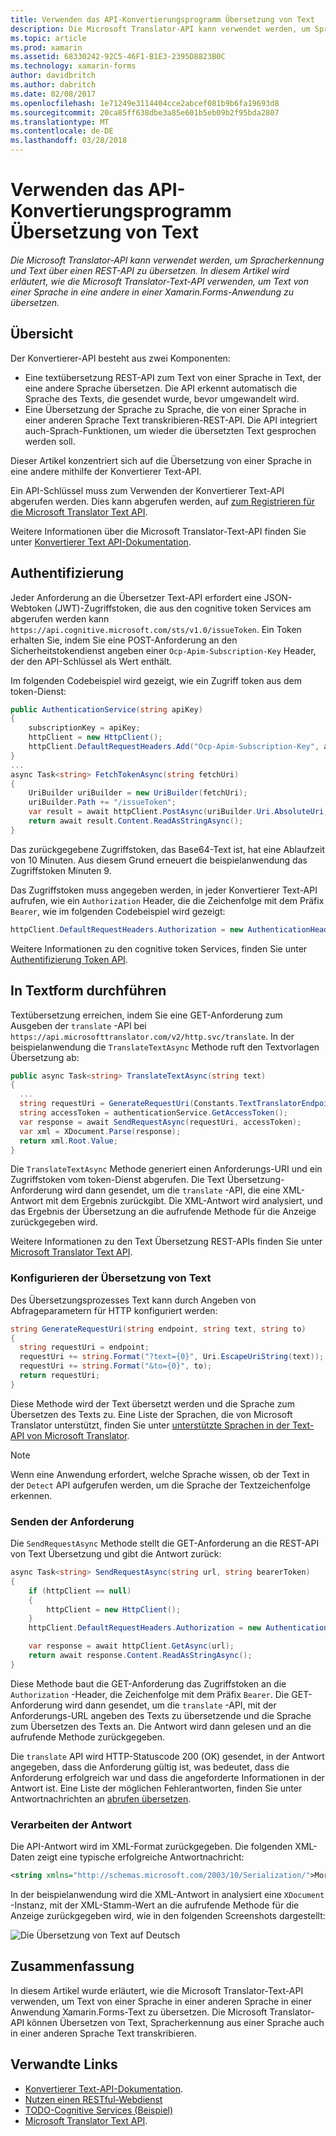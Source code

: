 ```yaml
---
title: Verwenden das API-Konvertierungsprogramm Übersetzung von Text
description: Die Microsoft Translator-API kann verwendet werden, um Spracherkennung und Text über einen REST-API zu übersetzen. In diesem Artikel wird erläutert, wie die Microsoft Translator-Text-API verwenden, um Text von einer Sprache in eine andere in einer Xamarin.Forms-Anwendung zu übersetzen.
ms.topic: article
ms.prod: xamarin
ms.assetid: 68330242-92C5-46F1-B1E3-2395D8823B0C
ms.technology: xamarin-forms
author: davidbritch
ms.author: dabritch
ms.date: 02/08/2017
ms.openlocfilehash: 1e71249e3114404cce2abcef081b9b6fa19693d8
ms.sourcegitcommit: 20ca85ff638dbe3a85e601b5eb09b2f95bda2807
ms.translationtype: MT
ms.contentlocale: de-DE
ms.lasthandoff: 03/28/2018
---
```

# <a name="text-translation-using-the-translator-api"></a>Verwenden das API-Konvertierungsprogramm Übersetzung von Text

_Die Microsoft Translator-API kann verwendet werden, um Spracherkennung und Text über einen REST-API zu übersetzen. In diesem Artikel wird erläutert, wie die Microsoft Translator-Text-API verwenden, um Text von einer Sprache in eine andere in einer Xamarin.Forms-Anwendung zu übersetzen._

## <a name="overview"></a>Übersicht

Der Konvertierer-API besteht aus zwei Komponenten:

- Eine textübersetzung REST-API zum Text von einer Sprache in Text, der eine andere Sprache übersetzen. Die API erkennt automatisch die Sprache des Texts, die gesendet wurde, bevor umgewandelt wird.
- Eine Übersetzung der Sprache zu Sprache, die von einer Sprache in einer anderen Sprache Text transkribieren-REST-API. Die API integriert auch-Sprach-Funktionen, um wieder die übersetzten Text gesprochen werden soll.

Dieser Artikel konzentriert sich auf die Übersetzung von einer Sprache in eine andere mithilfe der Konvertierer Text-API.

Ein API-Schlüssel muss zum Verwenden der Konvertierer Text-API abgerufen werden. Dies kann abgerufen werden, auf [zum Registrieren für die Microsoft Translator Text API](/azure/cognitive-services/translator/translator-text-how-to-signup/).

Weitere Informationen über die Microsoft Translator-Text-API finden Sie unter [Konvertierer Text API-Dokumentation](/azure/cognitive-services/translator/).

## <a name="authentication"></a>Authentifizierung

Jeder Anforderung an die Übersetzer Text-API erfordert eine JSON-Webtoken (JWT)-Zugriffstoken, die aus den cognitive token Services am abgerufen werden kann `https://api.cognitive.microsoft.com/sts/v1.0/issueToken`. Ein Token erhalten Sie, indem Sie eine POST-Anforderung an den Sicherheitstokendienst angeben einer `Ocp-Apim-Subscription-Key` Header, der den API-Schlüssel als Wert enthält.

Im folgenden Codebeispiel wird gezeigt, wie ein Zugriff token aus dem token-Dienst:

```csharp
public AuthenticationService(string apiKey)
{
    subscriptionKey = apiKey;
    httpClient = new HttpClient();
    httpClient.DefaultRequestHeaders.Add("Ocp-Apim-Subscription-Key", apiKey);
}
...
async Task<string> FetchTokenAsync(string fetchUri)
{
    UriBuilder uriBuilder = new UriBuilder(fetchUri);
    uriBuilder.Path += "/issueToken";
    var result = await httpClient.PostAsync(uriBuilder.Uri.AbsoluteUri, null);
    return await result.Content.ReadAsStringAsync();
}
```

Das zurückgegebene Zugriffstoken, das Base64-Text ist, hat eine Ablaufzeit von 10 Minuten. Aus diesem Grund erneuert die beispielanwendung das Zugriffstoken Minuten 9.

Das Zugriffstoken muss angegeben werden, in jeder Konvertierer Text-API aufrufen, wie ein `Authorization` Header, die die Zeichenfolge mit dem Präfix `Bearer`, wie im folgenden Codebeispiel wird gezeigt:

```csharp
httpClient.DefaultRequestHeaders.Authorization = new AuthenticationHeaderValue("Bearer", bearerToken);
```

Weitere Informationen zu den cognitive token Services, finden Sie unter [Authentifizierung Token API](http://docs.microsofttranslator.com/oauth-token.html).

## <a name="performing-text-translation"></a>In Textform durchführen

Textübersetzung erreichen, indem Sie eine GET-Anforderung zum Ausgeben der `translate` -API bei `https://api.microsofttranslator.com/v2/http.svc/translate`. In der beispielanwendung die `TranslateTextAsync` Methode ruft den Textvorlagen Übersetzung ab:

```csharp
public async Task<string> TranslateTextAsync(string text)
{
  ...
  string requestUri = GenerateRequestUri(Constants.TextTranslatorEndpoint, text, "en", "de");
  string accessToken = authenticationService.GetAccessToken();
  var response = await SendRequestAsync(requestUri, accessToken);
  var xml = XDocument.Parse(response);
  return xml.Root.Value;
}
```

Die `TranslateTextAsync` Methode generiert einen Anforderungs-URI und ein Zugriffstoken vom token-Dienst abgerufen. Die Text Übersetzung-Anforderung wird dann gesendet, um die `translate` -API, die eine XML-Antwort mit dem Ergebnis zurückgibt. Die XML-Antwort wird analysiert, und das Ergebnis der Übersetzung an die aufrufende Methode für die Anzeige zurückgegeben wird.

Weitere Informationen zu den Text Übersetzung REST-APIs finden Sie unter [Microsoft Translator Text API](http://docs.microsofttranslator.com/text-translate.html).

### <a name="configuring-text-translation"></a>Konfigurieren der Übersetzung von Text

Des Übersetzungsprozesses Text kann durch Angeben von Abfrageparametern für HTTP konfiguriert werden:

```csharp
string GenerateRequestUri(string endpoint, string text, string to)
{
  string requestUri = endpoint;
  requestUri += string.Format("?text={0}", Uri.EscapeUriString(text));
  requestUri += string.Format("&to={0}", to);
  return requestUri;
}
```

Diese Methode wird der Text übersetzt werden und die Sprache zum Übersetzen des Texts zu. Eine Liste der Sprachen, die von Microsoft Translator unterstützt, finden Sie unter [unterstützte Sprachen in der Text-API von Microsoft Translator](/azure/cognitive-services/translator/languages/).

> [!NOTE]
> Wenn eine Anwendung erfordert, welche Sprache wissen, ob der Text in der `Detect` API aufgerufen werden, um die Sprache der Textzeichenfolge erkennen.

### <a name="sending-the-request"></a>Senden der Anforderung

Die `SendRequestAsync` Methode stellt die GET-Anforderung an die REST-API von Text Übersetzung und gibt die Antwort zurück:

```csharp
async Task<string> SendRequestAsync(string url, string bearerToken)
{
    if (httpClient == null)
    {
        httpClient = new HttpClient();
    }
    httpClient.DefaultRequestHeaders.Authorization = new AuthenticationHeaderValue("Bearer", bearerToken);

    var response = await httpClient.GetAsync(url);
    return await response.Content.ReadAsStringAsync();
}
```

Diese Methode baut die GET-Anforderung das Zugriffstoken an die `Authorization` -Header, die Zeichenfolge mit dem Präfix `Bearer`. Die GET-Anforderung wird dann gesendet, um die `translate` -API, mit der Anforderungs-URL angeben des Texts zu übersetzende und die Sprache zum Übersetzen des Texts an. Die Antwort wird dann gelesen und an die aufrufende Methode zurückgegeben.

Die `translate` API wird HTTP-Statuscode 200 (OK) gesendet, in der Antwort angegeben, dass die Anforderung gültig ist, was bedeutet, dass die Anforderung erfolgreich war und dass die angeforderte Informationen in der Antwort ist. Eine Liste der möglichen Fehlerantworten, finden Sie unter Antwortnachrichten an [abrufen übersetzen](http://docs.microsofttranslator.com/text-translate.html#!/default/get_Translate).

### <a name="processing-the-response"></a>Verarbeiten der Antwort

Die API-Antwort wird im XML-Format zurückgegeben. Die folgenden XML-Daten zeigt eine typische erfolgreiche Antwortnachricht:

```xml
<string xmlns="http://schemas.microsoft.com/2003/10/Serialization/">Morgen kaufen gehen ein</string>
```

In der beispielanwendung wird die XML-Antwort in analysiert eine `XDocument` -Instanz, mit der XML-Stamm-Wert an die aufrufende Methode für die Anzeige zurückgegeben wird, wie in den folgenden Screenshots dargestellt:

![](text-translation-images/text-translation.png "Die Übersetzung von Text auf Deutsch")

## <a name="summary"></a>Zusammenfassung

In diesem Artikel wurde erläutert, wie die Microsoft Translator-Text-API verwenden, um Text von einer Sprache in einer anderen Sprache in einer Anwendung Xamarin.Forms-Text zu übersetzen. Die Microsoft Translator-API können Übersetzen von Text, Spracherkennung aus einer Sprache auch in einer anderen Sprache Text transkribieren.

## <a name="related-links"></a>Verwandte Links

- [Konvertierer Text-API-Dokumentation](/azure/cognitive-services/translator/).
- [Nutzen einen RESTful-Webdienst](~/xamarin-forms/data-cloud/consuming/rest.md)
- [TODO-Cognitive Services (Beispiel)](https://developer.xamarin.com/samples/xamarin-forms/WebServices/TodoCognitiveServices/)
- [Microsoft Translator Text API](http://docs.microsofttranslator.com/text-translate.html).
